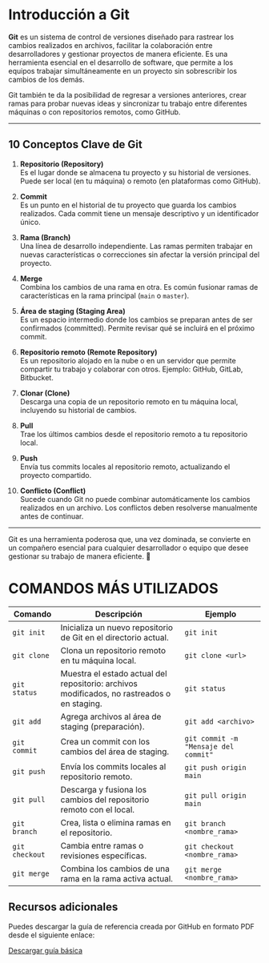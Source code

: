 # Introducción a Git

**Git** es un sistema de control de versiones diseñado para rastrear los cambios realizados en archivos, facilitar la colaboración entre desarrolladores y gestionar proyectos de manera eficiente. Es una herramienta esencial en el desarrollo de software, que permite a los equipos trabajar simultáneamente en un proyecto sin sobrescribir los cambios de los demás.

Git también te da la posibilidad de regresar a versiones anteriores, crear ramas para probar nuevas ideas y sincronizar tu trabajo entre diferentes máquinas o con repositorios remotos, como GitHub.

---

## 10 Conceptos Clave de Git

1. **Repositorio (Repository)**  
   Es el lugar donde se almacena tu proyecto y su historial de versiones. Puede ser local (en tu máquina) o remoto (en plataformas como GitHub).  

2. **Commit**  
   Es un punto en el historial de tu proyecto que guarda los cambios realizados. Cada commit tiene un mensaje descriptivo y un identificador único.  

3. **Rama (Branch)**  
   Una línea de desarrollo independiente. Las ramas permiten trabajar en nuevas características o correcciones sin afectar la versión principal del proyecto.  

4. **Merge**  
   Combina los cambios de una rama en otra. Es común fusionar ramas de características en la rama principal (`main` o `master`).  

5. **Área de staging (Staging Area)**  
   Es un espacio intermedio donde los cambios se preparan antes de ser confirmados (committed). Permite revisar qué se incluirá en el próximo commit.  

6. **Repositorio remoto (Remote Repository)**  
   Es un repositorio alojado en la nube o en un servidor que permite compartir tu trabajo y colaborar con otros. Ejemplo: GitHub, GitLab, Bitbucket.  

7. **Clonar (Clone)**  
   Descarga una copia de un repositorio remoto en tu máquina local, incluyendo su historial de cambios.  

8. **Pull**  
   Trae los últimos cambios desde el repositorio remoto a tu repositorio local.  

9. **Push**  
   Envía tus commits locales al repositorio remoto, actualizando el proyecto compartido.  

10. **Conflicto (Conflict)**  
    Sucede cuando Git no puede combinar automáticamente los cambios realizados en un archivo. Los conflictos deben resolverse manualmente antes de continuar.  

---

Git es una herramienta poderosa que, una vez dominada, se convierte en un compañero esencial para cualquier desarrollador o equipo que desee gestionar su trabajo de manera eficiente. 🚀


# COMANDOS MÁS UTILIZADOS

| Comando       | Descripción                                                                 | Ejemplo                        |
|---------------|-----------------------------------------------------------------------------|--------------------------------|
| `git init`    | Inicializa un nuevo repositorio de Git en el directorio actual.            | `git init`                     |
| `git clone`   | Clona un repositorio remoto en tu máquina local.                           | `git clone <url>`              |
| `git status`  | Muestra el estado actual del repositorio: archivos modificados, no rastreados o en staging. | `git status`       |
| `git add`     | Agrega archivos al área de staging (preparación).                          | `git add <archivo>`            |
| `git commit`  | Crea un commit con los cambios del área de staging.                        | `git commit -m "Mensaje del commit"` |
| `git push`    | Envía los commits locales al repositorio remoto.                           | `git push origin main`         |
| `git pull`    | Descarga y fusiona los cambios del repositorio remoto con el local.        | `git pull origin main`         |
| `git branch`  | Crea, lista o elimina ramas en el repositorio.                             | `git branch <nombre_rama>`     |
| `git checkout`| Cambia entre ramas o revisiones específicas.                               | `git checkout <nombre_rama>`   |
| `git merge`   | Combina los cambios de una rama en la rama activa actual.                  | `git merge <nombre_rama>`      |


## Recursos adicionales

Puedes descargar la guía de referencia creada por GitHub en formato PDF desde el siguiente enlace:

[Descargar guía básica](https://github/juanescosit/git/blob/Develop/Conceptos%20basicos/github-git-cheat-sheet.pdf)
